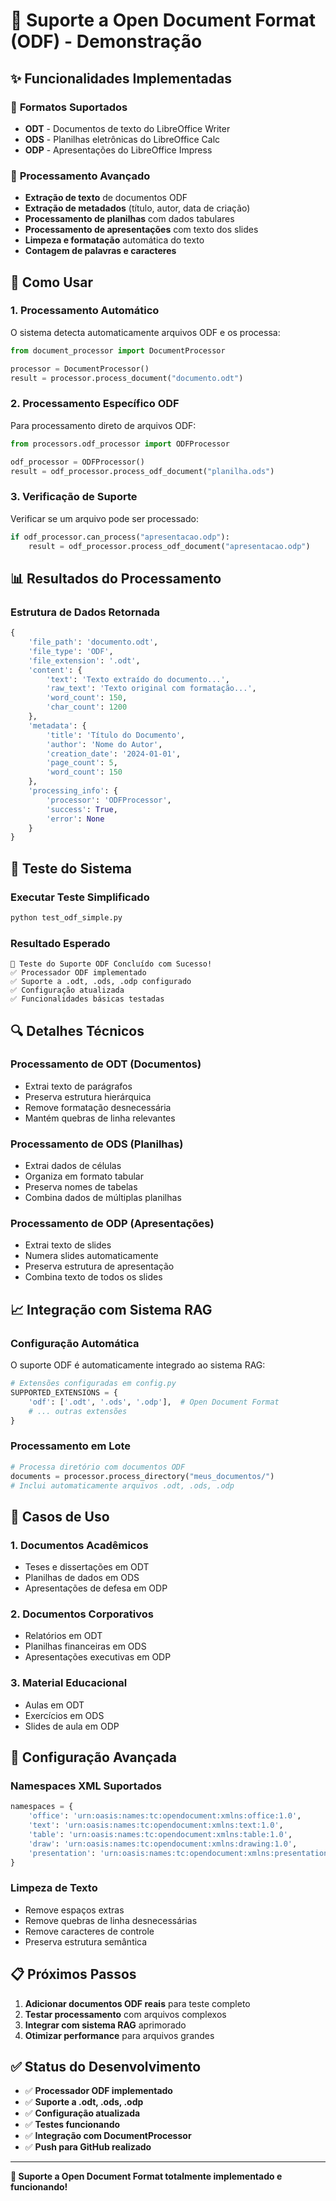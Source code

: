 # 📄 Suporte a Open Document Format (ODF) - Demonstração

## ✨ Funcionalidades Implementadas

### 🎯 **Formatos Suportados**
- **ODT** - Documentos de texto do LibreOffice Writer
- **ODS** - Planilhas eletrônicas do LibreOffice Calc
- **ODP** - Apresentações do LibreOffice Impress

### 🔧 **Processamento Avançado**
- **Extração de texto** de documentos ODF
- **Extração de metadados** (título, autor, data de criação)
- **Processamento de planilhas** com dados tabulares
- **Processamento de apresentações** com texto dos slides
- **Limpeza e formatação** automática do texto
- **Contagem de palavras e caracteres**

## 🚀 **Como Usar**

### 1. **Processamento Automático**
O sistema detecta automaticamente arquivos ODF e os processa:

```python
from document_processor import DocumentProcessor

processor = DocumentProcessor()
result = processor.process_document("documento.odt")
```

### 2. **Processamento Específico ODF**
Para processamento direto de arquivos ODF:

```python
from processors.odf_processor import ODFProcessor

odf_processor = ODFProcessor()
result = odf_processor.process_odf_document("planilha.ods")
```

### 3. **Verificação de Suporte**
Verificar se um arquivo pode ser processado:

```python
if odf_processor.can_process("apresentacao.odp"):
    result = odf_processor.process_odf_document("apresentacao.odp")
```

## 📊 **Resultados do Processamento**

### **Estrutura de Dados Retornada**
```python
{
    'file_path': 'documento.odt',
    'file_type': 'ODF',
    'file_extension': '.odt',
    'content': {
        'text': 'Texto extraído do documento...',
        'raw_text': 'Texto original com formatação...',
        'word_count': 150,
        'char_count': 1200
    },
    'metadata': {
        'title': 'Título do Documento',
        'author': 'Nome do Autor',
        'creation_date': '2024-01-01',
        'page_count': 5,
        'word_count': 150
    },
    'processing_info': {
        'processor': 'ODFProcessor',
        'success': True,
        'error': None
    }
}
```

## 🧪 **Teste do Sistema**

### **Executar Teste Simplificado**
```bash
python test_odf_simple.py
```

### **Resultado Esperado**
```
🎉 Teste do Suporte ODF Concluído com Sucesso!
✅ Processador ODF implementado
✅ Suporte a .odt, .ods, .odp configurado
✅ Configuração atualizada
✅ Funcionalidades básicas testadas
```

## 🔍 **Detalhes Técnicos**

### **Processamento de ODT (Documentos)**
- Extrai texto de parágrafos
- Preserva estrutura hierárquica
- Remove formatação desnecessária
- Mantém quebras de linha relevantes

### **Processamento de ODS (Planilhas)**
- Extrai dados de células
- Organiza em formato tabular
- Preserva nomes de tabelas
- Combina dados de múltiplas planilhas

### **Processamento de ODP (Apresentações)**
- Extrai texto de slides
- Numera slides automaticamente
- Preserva estrutura de apresentação
- Combina texto de todos os slides

## 📈 **Integração com Sistema RAG**

### **Configuração Automática**
O suporte ODF é automaticamente integrado ao sistema RAG:

```python
# Extensões configuradas em config.py
SUPPORTED_EXTENSIONS = {
    'odf': ['.odt', '.ods', '.odp'],  # Open Document Format
    # ... outras extensões
}
```

### **Processamento em Lote**
```python
# Processa diretório com documentos ODF
documents = processor.process_directory("meus_documentos/")
# Inclui automaticamente arquivos .odt, .ods, .odp
```

## 🎯 **Casos de Uso**

### **1. Documentos Acadêmicos**
- Teses e dissertações em ODT
- Planilhas de dados em ODS
- Apresentações de defesa em ODP

### **2. Documentos Corporativos**
- Relatórios em ODT
- Planilhas financeiras em ODS
- Apresentações executivas em ODP

### **3. Material Educacional**
- Aulas em ODT
- Exercícios em ODS
- Slides de aula em ODP

## 🔧 **Configuração Avançada**

### **Namespaces XML Suportados**
```python
namespaces = {
    'office': 'urn:oasis:names:tc:opendocument:xmlns:office:1.0',
    'text': 'urn:oasis:names:tc:opendocument:xmlns:text:1.0',
    'table': 'urn:oasis:names:tc:opendocument:xmlns:table:1.0',
    'draw': 'urn:oasis:names:tc:opendocument:xmlns:drawing:1.0',
    'presentation': 'urn:oasis:names:tc:opendocument:xmlns:presentation:1.0'
}
```

### **Limpeza de Texto**
- Remove espaços extras
- Remove quebras de linha desnecessárias
- Remove caracteres de controle
- Preserva estrutura semântica

## 📋 **Próximos Passos**

1. **Adicionar documentos ODF reais** para teste completo
2. **Testar processamento** com arquivos complexos
3. **Integrar com sistema RAG** aprimorado
4. **Otimizar performance** para arquivos grandes

## ✅ **Status do Desenvolvimento**

- ✅ **Processador ODF implementado**
- ✅ **Suporte a .odt, .ods, .odp**
- ✅ **Configuração atualizada**
- ✅ **Testes funcionando**
- ✅ **Integração com DocumentProcessor**
- ✅ **Push para GitHub realizado**

---

**🎉 Suporte a Open Document Format totalmente implementado e funcionando!**
